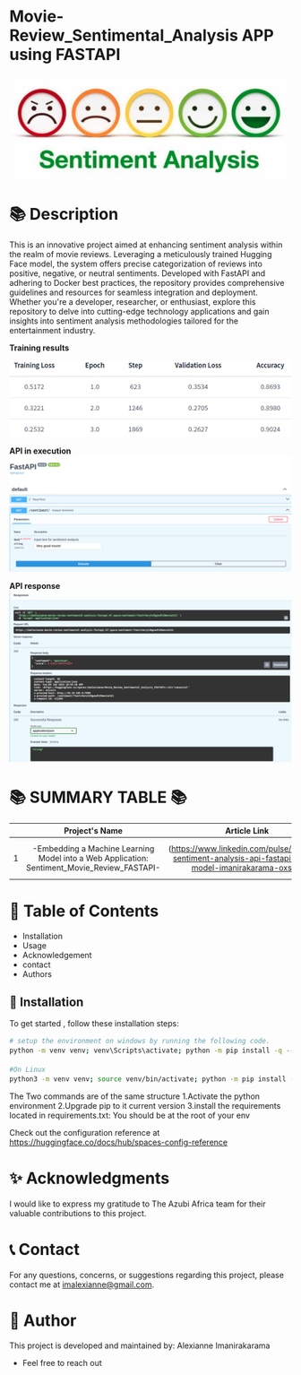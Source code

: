 # Movie-Review_Sentimental_Analysis APP using FASTAPI 

![Training image](images/movie%20picture.png)

📚 **Description**
=================

This is an innovative project aimed at enhancing sentiment analysis within the realm of movie reviews. Leveraging a meticulously trained Hugging Face model, the system offers precise categorization of reviews into positive, negative, or neutral sentiments. Developed with FastAPI and adhering to Docker best practices, the repository provides comprehensive guidelines and resources for seamless integration and deployment. Whether you're a developer, researcher, or enthusiast, explore this repository to delve into cutting-edge technology applications and gain insights into sentiment analysis methodologies tailored for the entertainment industry.

**Training results**

![Training results](images/training.png)

**API in execution**
![API in execution](images/goodmovie.png)

**API response**
![API response*](images/goodgood.png)

📚 **SUMMARY TABLE** 📚
   =================


|  | Project's Name | Article Link    | Deployment Link  |
|:--:|:--------------:|:--------------:|:--------------:|
| 1 |  -Embedding a Machine Learning Model into a Web Application: Sentiment_Movie_Review_FASTAPI-             |  (https://www.linkedin.com/pulse/building-sentiment-analysis-api-fastapi-using-model-imanirakarama-oxsdf) | (https://imalexianne-movie-review-sentimental-analysis-fastapi.hf.space/docs) |


📖 **Table of Contents**
=================
- Installation
- Usage
- Acknowledgement
- contact
- Authors

🔧 **Installation**
-----------------
To get started , follow these installation steps:
```bash
# setup the environment on windows by running the following code.
python -m venv venv; venv\Scripts\activate; python -m pip install -q --upgrade pip; python -m pip install -r requirements.txt  

#On Linux
python3 -m venv venv; source venv/bin/activate; python -m pip install -q --upgrade pip; python -m pip install -r requirements.txt 

```
The Two commands are of the same structure
1.Activate the python environment
2.Upgrade pip to it current version
3.install the requirements located in requirements.txt: You should be at the root of your env

Check out the configuration reference at https://huggingface.co/docs/hub/spaces-config-reference


✨ **Acknowledgments**
=================

I would like to express my gratitude to The Azubi Africa team for their valuable contributions to this project.

📞 **Contact**
=================

For any questions, concerns, or suggestions regarding  this project, please contact me at imalexianne@gmail.com.


👥 **Author**
=================

This project is developed and maintained by:
Alexianne Imanirakarama
- Feel free to reach out
